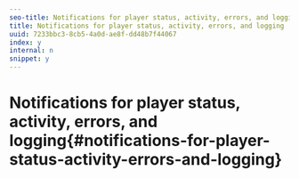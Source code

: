 ```yaml
---
seo-title: Notifications for player status, activity, errors, and logging
title: Notifications for player status, activity, errors, and logging
uuid: 7233bbc3-8cb5-4a0d-ae8f-dd48b7f44067
index: y
internal: n
snippet: y
---
```


# Notifications for player status, activity, errors, and logging{#notifications-for-player-status-activity-errors-and-logging}

